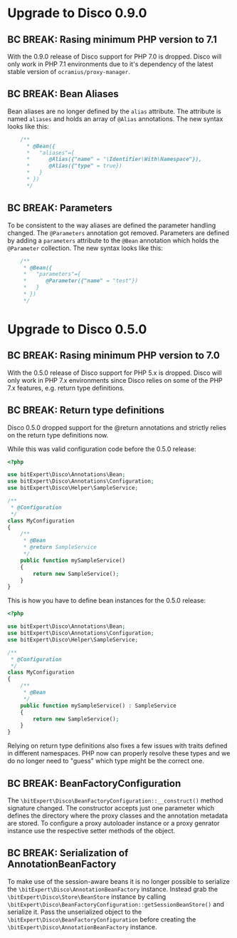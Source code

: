 # Upgrade to Disco 0.9.0

## BC BREAK: Rasing minimum PHP version to 7.1

With the 0.9.0 release of Disco support for PHP 7.0 is dropped. Disco
will only work in PHP 7.1 environments due to it's dependency of the
latest stable version of `ocramius/proxy-manager`.

## BC BREAK: Bean Aliases

Bean aliases are no longer defined by the `alias` attribute. The attribute
is named `aliases` and holds an array of `@Alias` annotations. The new
syntax looks like this:
```php
    /**
      * @Bean({
      *   "aliases"={
      *      @Alias({"name" = "\Identifier\With\Namespace"}),
      *      @Alias({"type" = true})
      *   }
      * })
      */
```

## BC BREAK: Parameters

To be consistent to the way aliases are defined the parameter handling
changed. The `@Parameters` annotation got removed. Parameters are defined
by adding a `parameters` attribute to the `@Bean` annotation which holds
the `@Parameter` collection. The new syntax looks like this:
```php
    /**
     * @Bean({
     *   "parameters"={
     *      @Parameter({"name" = "test"})
     *   }
     * })
     */
```

# Upgrade to Disco 0.5.0

## BC BREAK: Rasing minimum PHP version to 7.0

With the 0.5.0 release of Disco support for PHP 5.x is dropped. Disco
will only work in PHP 7.x environments since Disco relies on some of the
PHP 7.x features, e.g. return type definitions.

## BC BREAK: Return type definitions

Disco 0.5.0 dropped support for the @return annotations and strictly
relies on the return type definitions now. 

While this was valid configuration code before the 0.5.0 release:
```php
<?php

use bitExpert\Disco\Annotations\Bean;
use bitExpert\Disco\Annotations\Configuration;
use bitExpert\Disco\Helper\SampleService;

/**
 * @Configuration
 */
class MyConfiguration
{
    /**
     * @Bean
     * @return SampleService 
     */
    public function mySampleService()
    {
        return new SampleService();
    }
}
```

This is how you have to define bean instances for the 0.5.0 release:
```php
<?php

use bitExpert\Disco\Annotations\Bean;
use bitExpert\Disco\Annotations\Configuration;
use bitExpert\Disco\Helper\SampleService;

/**
 * @Configuration
 */
class MyConfiguration
{
    /**
     * @Bean
     */
    public function mySampleService() : SampleService
    {
        return new SampleService();
    }
}
```

Relying on return type definitions also fixes a few issues with traits
defined in different namespaces. PHP now can properly resolve these types
and we do no longer need to "guess" which type might be the correct one.

## BC BREAK: BeanFactoryConfiguration

The `\bitExpert\Disco\BeanFactoryConfiguration::__construct()` method 
signature changed. The constructor accepts just one parameter which 
defines the directory where the proxy classes and the annotation metadata
are stored. To configure a proxy autoloader instance or a proxy genrator
instance use the respective setter methods of the object.

## BC BREAK: Serialization of AnnotationBeanFactory

To make use of the session-aware beans it is no longer possible to serialize
the `\bitExpert\Disco\AnnotationBeanFactory` instance. Instead grab the 
`\bitExpert\Disco\Store\BeanStore` instance by calling 
`\bitExpert\Disco\BeanFactoryConfiguration::getSessionBeanStore()` and serialize
it. Pass the unserialized object to the `\bitExpert\Disco\BeanFactoryConfiguration`
before creating the `\bitExpert\Disco\AnnotationBeanFactory` instance.
